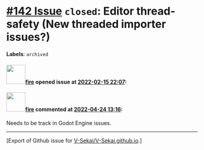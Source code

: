 # [\#142 Issue](https://github.com/V-Sekai/V-Sekai.github.io/issues/142) `closed`: Editor thread-safety (New threaded importer issues?)
**Labels**: `archived`


#### <img src="https://avatars.githubusercontent.com/u/32321?u=c2e06a3d2b49a467aa907e54aa259516440267cc&v=4" width="50">[fire](https://github.com/fire) opened issue at [2022-02-15 22:07](https://github.com/V-Sekai/V-Sekai.github.io/issues/142):



#### <img src="https://avatars.githubusercontent.com/u/32321?u=c2e06a3d2b49a467aa907e54aa259516440267cc&v=4" width="50">[fire](https://github.com/fire) commented at [2022-04-24 13:16](https://github.com/V-Sekai/V-Sekai.github.io/issues/142#issuecomment-1107840055):

Needs to be track in Godot Engine issues.


-------------------------------------------------------------------------------



[Export of Github issue for [V-Sekai/V-Sekai.github.io](https://github.com/V-Sekai/V-Sekai.github.io).]
